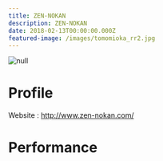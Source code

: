 ```yaml
---
title: ZEN-NOKAN
description: ZEN-NOKAN
date: 2018-02-13T00:00:00.000Z
featured-image: /images/tomomioka_rr2.jpg
---
```

![null](/images/tomomioka_rr5.jpg)

# Profile

Website : http://www.zen-nokan.com/

# Performance
